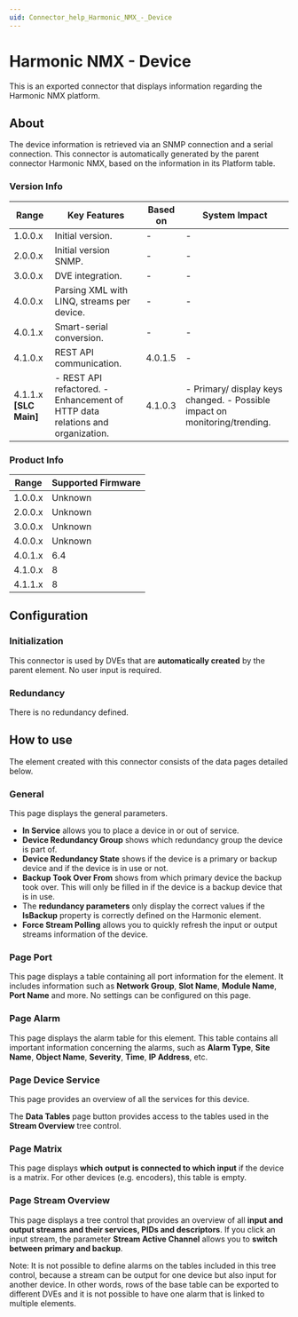 ```yaml
---
uid: Connector_help_Harmonic_NMX_-_Device
---
```


# Harmonic NMX - Device

This is an exported connector that displays information regarding the Harmonic NMX platform.

## About

The device information is retrieved via an SNMP connection and a serial connection. This connector is automatically generated by the parent connector Harmonic NMX, based on the information in its Platform table.

### Version Info

| **Range**                | **Key Features**                                                               | **Based on** | **System Impact**                                                           |
|--------------------------|--------------------------------------------------------------------------------|--------------|-----------------------------------------------------------------------------|
| 1.0.0.x                  | Initial version.                                                               | \-           | \-                                                                          |
| 2.0.0.x                  | Initial version SNMP.                                                          | \-           | \-                                                                          |
| 3.0.0.x                  | DVE integration.                                                               | \-           | \-                                                                          |
| 4.0.0.x                  | Parsing XML with LINQ, streams per device.                                     | \-           | \-                                                                          |
| 4.0.1.x                  | Smart-serial conversion.                                                       | \-           | \-                                                                          |
| 4.1.0.x                  | REST API communication.                                                        | 4.0.1.5      | \-                                                                          |
| 4.1.1.x **\[SLC Main\]** | \- REST API refactored. - Enhancement of HTTP data relations and organization. | 4.1.0.3      | \- Primary/ display keys changed. - Possible impact on monitoring/trending. |

### Product Info

| **Range** | **Supported Firmware** |
|-----------|------------------------|
| 1.0.0.x   | Unknown                |
| 2.0.0.x   | Unknown                |
| 3.0.0.x   | Unknown                |
| 4.0.0.x   | Unknown                |
| 4.0.1.x   | 6.4                    |
| 4.1.0.x   | 8                      |
| 4.1.1.x   | 8                      |

## Configuration

### Initialization

This connector is used by DVEs that are **automatically created** by the parent element. No user input is required.

### Redundancy

There is no redundancy defined.

## How to use

The element created with this connector consists of the data pages detailed below.

### General

This page displays the general parameters.

- **In Service** allows you to place a device in or out of service.
- **Device Redundancy Group** shows which redundancy group the device is part of.
- **Device Redundancy State** shows if the device is a primary or backup device and if the device is in use or not.
- **Backup Took Over From** shows from which primary device the backup took over. This will only be filled in if the device is a backup device that is in use.
- The **redundancy parameters** only display the correct values if the **IsBackup** property is correctly defined on the Harmonic element.
- **Force Stream Polling** allows you to quickly refresh the input or output streams information of the device.

### Page Port

This page displays a table containing all port information for the element. It includes information such as **Network Group**, **Slot Name**, **Module Name**, **Port Name** and more. No settings can be configured on this page.

### Page Alarm

This page displays the alarm table for this element. This table contains all important information concerning the alarms, such as **Alarm Type**, **Site Name**, **Object Name**, **Severity**, **Time**, **IP Address**, etc.

### Page Device Service

This page provides an overview of all the services for this device.

The **Data Tables** page button provides access to the tables used in the **Stream Overview** tree control.

### Page Matrix

This page displays **which** **output** **is connected to which input** if the device is a matrix. For other devices (e.g. encoders), this table is empty.

### Page Stream Overview

This page displays a tree control that provides an overview of all **input and output streams** **and their services, PIDs and descriptors**. If you click an input stream, the parameter **Stream Active Channel** allows you to **switch between** **primary and backup**.

Note: It is not possible to define alarms on the tables included in this tree control, because a stream can be output for one device but also input for another device. In other words, rows of the base table can be exported to different DVEs and it is not possible to have one alarm that is linked to multiple elements.
